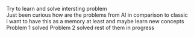 Try to learn and solve intersting problem <br>
Just been curious how are the problems from AI in comparison to classic <br>
i want to have this as a memory at least and maybe learn new concepts <br>
Problem 1 solved
Problem 2 solved
rest of them in progress